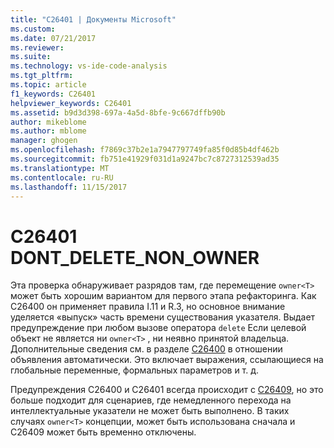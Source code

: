 ```yaml
---
title: "C26401 | Документы Microsoft"
ms.custom: 
ms.date: 07/21/2017
ms.reviewer: 
ms.suite: 
ms.technology: vs-ide-code-analysis
ms.tgt_pltfrm: 
ms.topic: article
f1_keywords: C26401
helpviewer_keywords: C26401
ms.assetid: b9d3d398-697a-4a5d-8bfe-9c667dffb90b
author: mikeblome
ms.author: mblome
manager: ghogen
ms.openlocfilehash: f7869c37b2e1a7947797749fa85f0d85b4df462b
ms.sourcegitcommit: fb751e41929f031d1a9247bc7c8727312539ad35
ms.translationtype: MT
ms.contentlocale: ru-RU
ms.lasthandoff: 11/15/2017
---
```

# <a name="c26401-dontdeletenonowner"></a>C26401 DONT_DELETE_NON_OWNER
Эта проверка обнаруживает разрядов там, где перемещение `owner<T>` может быть хорошим вариантом для первого этапа рефакторинга. Как C26400 он применяет правила I.11 и R.3, но основное внимание уделяется «выпуск» часть времени существования указателя. Выдает предупреждение при любом вызове оператора `delete` Если целевой объект не является ни `owner<T>` , ни неявно принятой владельца. Дополнительные сведения см. в разделе [C26400](c26400.md) в отношении объявления автоматически. Это включает выражения, ссылающиеся на глобальные переменные, формальных параметров и т. д. 


Предупреждения C26400 и C26401 всегда происходит с [C26409](c26409.md), но это больше подходит для сценариев, где немедленного перехода на интеллектуальные указатели не может быть выполнено. В таких случаях `owner<T>` концепции, может быть использована сначала и C26409 может быть временно отключены.
